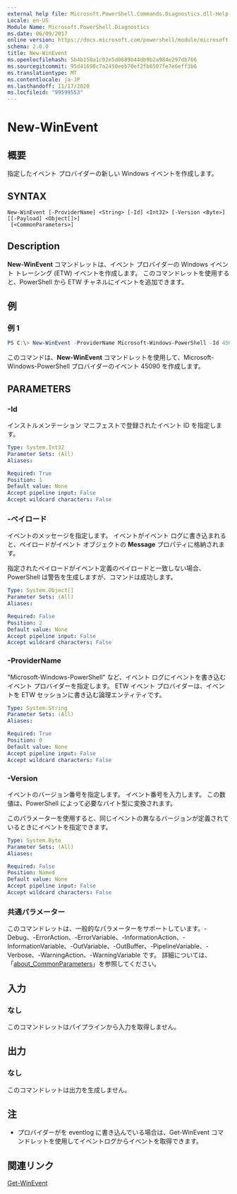 ```yaml
---
external help file: Microsoft.PowerShell.Commands.Diagnostics.dll-Help.xml
Locale: en-US
Module Name: Microsoft.PowerShell.Diagnostics
ms.date: 06/09/2017
online version: https://docs.microsoft.com/powershell/module/microsoft.powershell.diagnostics/new-winevent?view=powershell-7.2&WT.mc_id=ps-gethelp
schema: 2.0.0
title: New-WinEvent
ms.openlocfilehash: 5b4b150a1c02e5d0689b44db9b2a984e297db766
ms.sourcegitcommit: 95d41698c7a2450eeb70ef2fb6507fe7e6eff3b6
ms.translationtype: MT
ms.contentlocale: ja-JP
ms.lasthandoff: 11/17/2020
ms.locfileid: "99599553"
---
```

# New-WinEvent

## 概要
指定したイベント プロバイダーの新しい Windows イベントを作成します。

## SYNTAX

```
New-WinEvent [-ProviderName] <String> [-Id] <Int32> [-Version <Byte>] [[-Payload] <Object[]>]
 [<CommonParameters>]
```

## Description

**New-WinEvent** コマンドレットは、イベント プロバイダーの Windows イベント トレーシング (ETW) イベントを作成します。
このコマンドレットを使用すると、PowerShell から ETW チャネルにイベントを追加できます。

## 例

### 例 1

```powershell
PS C:\> New-WinEvent -ProviderName Microsoft-Windows-PowerShell -Id 45090 -Payload @("Workflow", "Running")
```

このコマンドは、**New-WinEvent** コマンドレットを使用して、Microsoft-Windows-PowerShell プロバイダーのイベント 45090 を作成します。

## PARAMETERS

### -Id

インストルメンテーション マニフェストで登録されたイベント ID を指定します。

```yaml
Type: System.Int32
Parameter Sets: (All)
Aliases:

Required: True
Position: 1
Default value: None
Accept pipeline input: False
Accept wildcard characters: False
```

### -ペイロード

イベントのメッセージを指定します。 イベントがイベント ログに書き込まれると、ペイロードがイベント オブジェクトの **Message** プロパティに格納されます。

指定されたペイロードがイベント定義のペイロードと一致しない場合、PowerShell は警告を生成しますが、コマンドは成功します。

```yaml
Type: System.Object[]
Parameter Sets: (All)
Aliases:

Required: False
Position: 2
Default value: None
Accept pipeline input: False
Accept wildcard characters: False
```

### -ProviderName

"Microsoft-Windows-PowerShell" など、イベント ログにイベントを書き込むイベント プロバイダーを指定します。 ETW イベント プロバイダーは、イベントを ETW セッションに書き込む論理エンティティです。

```yaml
Type: System.String
Parameter Sets: (All)
Aliases:

Required: True
Position: 0
Default value: None
Accept pipeline input: False
Accept wildcard characters: False
```

### -Version

イベントのバージョン番号を指定します。 イベント番号を入力します。 この数値は、PowerShell によって必要なバイト型に変換されます。

このパラメーターを使用すると、同じイベントの異なるバージョンが定義されているときにイベントを指定できます。

```yaml
Type: System.Byte
Parameter Sets: (All)
Aliases:

Required: False
Position: Named
Default value: None
Accept pipeline input: False
Accept wildcard characters: False
```

### 共通パラメーター

このコマンドレットは、一般的なパラメーターをサポートしています。-Debug、-ErrorAction、-ErrorVariable、-InformationAction、-InformationVariable、-OutVariable、-OutBuffer、-PipelineVariable、-Verbose、-WarningAction、-WarningVariable です。 詳細については、「[about_CommonParameters](https://go.microsoft.com/fwlink/?LinkID=113216)」を参照してください。

## 入力

### なし

このコマンドレットはパイプラインから入力を取得しません。

## 出力

### なし

このコマンドレットは出力を生成しません。

## 注

* プロバイダーがを eventlog に書き込んでいる場合は、Get-WinEvent コマンドレットを使用してイベントログからイベントを取得できます。

## 関連リンク

[Get-WinEvent](Get-WinEvent.md)

